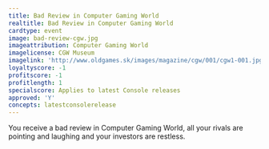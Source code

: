 ```yaml
---
title: Bad Review in Computer Gaming World
realtitle: Bad Review in Computer Gaming World
cardtype: event
image: bad-review-cgw.jpg
imageattribution: Computer Gaming World
imagelicense: CGW Museum
imagelink: 'http://www.oldgames.sk/images/magazine/cgw/001/cgw1-001.jpg'
loyaltyscore: -1
profitscore: -1
profitlength: 1
specialscore: Applies to latest Console releases
approved: 'Y'
concepts: latestconsolerelease
---
```


You receive a bad review in Computer Gaming World, all your rivals are pointing and laughing and your investors are restless.
